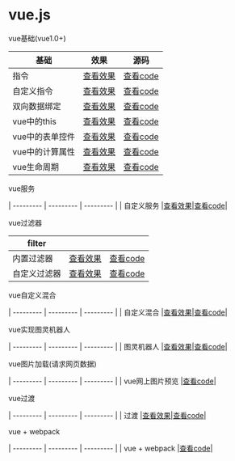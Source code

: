 # vue.js

vue基础(vue1.0+)

| 基础 | 效果 | 源码 |
| --------- | --------- | --------- |
| 指令 |[查看效果](https://e-greehe.github.io/vue.js/基础/指令.html)|[查看code](https://github.com/E-GreeHe/vue.js/blob/gh-pages/基础/指令.html)|
| 自定义指令 |[查看效果](https://e-greehe.github.io/vue.js/指令服务过滤器/自定义指令.html)|[查看code](https://github.com/E-GreeHe/vue.js/blob/gh-pages/指令服务过滤器/自定义指令.html)|
|双向数据绑定|[查看效果](https://e-greehe.github.io/vue.js/基础/双向数据绑定.html)|[查看code](https://github.com/E-GreeHe/vue.js/blob/gh-pages/基础/双向数据绑定.html)|
|vue中的this|[查看效果](https://e-greehe.github.io/vue.js/基础/vue中的this.html)|[查看code](https://github.com/E-GreeHe/vue.js/blob/gh-pages/基础/vue中的this.html)|
|vue中的表单控件|[查看效果](https://e-greehe.github.io/vue.js/基础/表单控件.html)|[查看code](https://github.com/E-GreeHe/vue.js/blob/gh-pages/基础/表单控件.html)|
|vue中的计算属性|[查看效果](https://e-greehe.github.io/vue.js/基础/计算属性.html)|[查看code](https://github.com/E-GreeHe/vue.js/blob/gh-pages/基础/计算属性.html)|
|vue生命周期|[查看效果](https://e-greehe.github.io/vue.js/基础/vue生命周期.html)|[查看code](https://github.com/E-GreeHe/vue.js/blob/gh-pages/基础/vue生命周期.html)|


vue服务

| --------- | --------- | --------- |
| 自定义服务 |[查看效果](https://e-greehe.github.io/vue.js/指令服务过滤器/自定义服务.html)|[查看code](https://github.com/E-GreeHe/vue.js/blob/gh-pages/指令服务过滤器/自定义服务.html)|

vue过滤器

| filter |  |  |
| --------- | --------- | --------- |
| 内置过滤器 |[查看效果](https://e-greehe.github.io/vue.js/指令服务过滤器/过滤器.html)|[查看code](https://github.com/E-GreeHe/vue.js/blob/gh-pages/指令服务过滤器/过滤器.html)|
| 自定义过滤器 |[查看效果](https://e-greehe.github.io/vue.js/指令服务过滤器/自定义过滤器.html)|[查看code](https://github.com/E-GreeHe/vue.js/blob/gh-pages/指令服务过滤器/自定义过滤器.html)|

vue自定义混合

| --------- | --------- | --------- |
| 自定义混合 |[查看效果](https://e-greehe.github.io/vue.js/指令服务过滤器/自定义混合.html)|[查看code](https://github.com/E-GreeHe/vue.js/blob/gh-pages/指令服务过滤器/自定义混合.html)|

vue实现图灵机器人

| --------- | --------- | --------- |
| 图灵机器人 |[查看效果](https://e-greehe.github.io/vue.js/指令服务过滤器/图灵机器人.html)|[查看code](https://github.com/E-GreeHe/vue.js/blob/gh-pages/指令服务过滤器/图灵机器人.html)|

vue图片加载(请求网页数据)

| --------- | --------- | --------- |
| vue网上图片预览 |[查看code](https://github.com/E-GreeHe/vue.js/blob/gh-pages/template/预览图片.html)|

vue过渡

| --------- | --------- | --------- |
| 过渡 |[查看效果](https://e-greehe.github.io/vue.js/template/过度.html)|[查看code](https://github.com/E-GreeHe/vue.js/blob/gh-pages/template/过度.html)|

vue + webpack

| --------- | --------- | --------- |
| vue + webpack |[查看code](https://github.com/E-GreeHe/vue.js/blob/gh-pages/webpack/public/index.html)|
